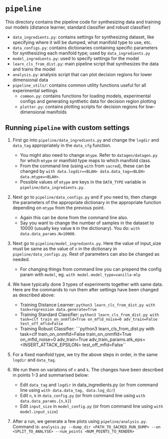 # `pipeline`

This directory contains the pipeline code for synthesizing data and training our models (distance learner, standard classifier and robust classifier)

- `data_ingredients.py`: contains settings for synthesizing dataset, like specifying where it will be dumped, what manifold type to use, etc.
- `data_configs.py`: contains dictionaries containing specific parameters for synthesizing each manifold type; used by `data_ingredients.py`
- `model_ingredients.py`: used to specify settings for the model
- `learn_cls_from_dist.py`: main pipeline script that synthesizes the data and trains the model
- `analysis.py`: analysis script that can plot decision regions for lower dimensional data
- `pipeline_utils/`: contains common utility functions useful for all experimental settings
  - `common.py`: contains functions for loading models, experimental configs and generating synthetic data for decision region plotting
  - `plotter.py`: contains plotting scripts for decision regions for low-dimensional manifolds


## Running `pipeline` with custom settings

1. First go into `pipeline/data_ingredients.py` and change the `logdir` and `data_tag` appropriately in the `data_cfg` function.
    - You might also need to change `mtype`. Refer to `datagen/datagen.py` for which `mtype` or manifold type maps to which manifold class.
    - From the command line (using `with` from `sacred`), these can be changed by `with data.logdir=<BLAH> data.data_tag=<BLEH> data.mtype=<BLAH>`.
    - Possible values of `mtype` are keys in the `DATA_TYPE` variable in `pipeline/data_ingredients.py`.

2. Next go to `pipeline/data_configs.py` and if you need to, then change the parameters of the appropriate dictionary in the appropriate function depending on `mtype` from the previous point.
    - Again this can be done from the command line also.
    - Say you want to change the number of samples in the dataset to 10000 (usually key value `N` in the dictionary). You do: `with data.data_params.N=10000`.

3. Next go to `pipeline/model_ingredients.py`. Here the value of input_size must be same as the value of `n` in the dictionary in `pipeline/data_configs.py`. Rest of parameters can also be changed as needed. 
    - For changing things from command line you can prepend the config param with `model`, eg. `with model.model_type=vanilla-mlp`


4. We have typically done 3 types of experiments together with same data. Here are the commands to run them after settings have been changed as described above:
    - Training Distance Learner: ```python3 learn_cls_from_dist.py with task=regression data.generate=True```
    - Training Standard Classifier: ```python3 learn_cls_from_dist.py with task=clf train_on_onmfld=True on_mfld_noise=0 adv_train=False test_off_mfld=False```
    - Training Robust Classifier: ```python3 learn_cls_from_dist.py with task=clf train_on_onmfld=False train_on_onmfld=True on_mfld_noise=0 adv_train=True adv_train_params.atk_eps=<INSERT_ATTACK_EPSILON> test_off_mfld=False``

5. For a fixed manifold type, we try the above steps in order, in the same `logdir` and `data_tag`.

6. We run them on variations of `n` and `k`. The changes have been described in points 1-3 and summarised below:
    - Edit `data_tag` and `logdir` in data_ingredients.py (or from command line using `with data.data_tag, data.log_dir`)
    - Edit `n`, `k` in `data_config.py` (or from command line using `with data.data_params.{n,k}`)
    - Edit `input_size` in `model_config.py` (or from command line using `with model.input_size`)


7. After a run, we generate a few plots using `pipeline/analysis.py`. Command is: `analysis.py --dump_dir <PATH_TO_SACRED_RUN_DUMP> --on <SPLIT_TO_ANALYSE> --num_points <NUM_POINTS_TO_RENDER>`